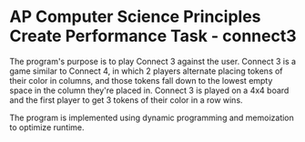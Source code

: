 # AP Computer Science Principles Create Performance Task - connect3
The program's purpose is to play Connect 3 against the user. Connect 3 is a game similar to Connect 4, in which 2 players alternate placing tokens of their color in columns, and those tokens fall down to the lowest empty space in the column they're placed in. Connect 3 is played on a 4x4 board and the first player to get 3 tokens of their color in a row wins.

The program is implemented using dynamic programming and memoization to optimize runtime. 
